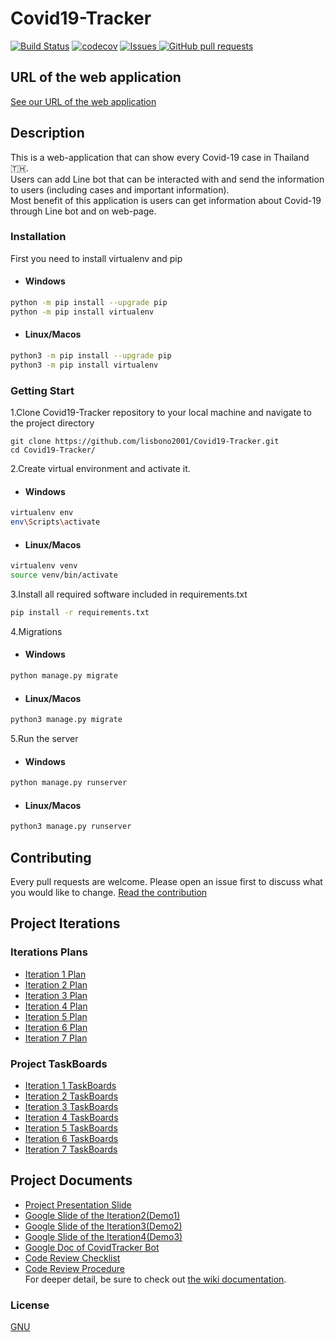 # Covid19-Tracker
[![Build Status](https://travis-ci.com/lisbono2001/Covid19-Tracker.svg?branch=master)](https://travis-ci.com/lisbono2001/Covid19-Tracker) 
[![codecov](https://codecov.io/gh/lisbono2001/Covid19-Tracker/branch/master/graph/badge.svg)](https://codecov.io/gh/lisbono2001/Covid19-Tracker)
<a href="https://github.com/lisbono2001/Covid19-Tracker/issues">
   <img alt="Issues" src="https://img.shields.io/github/issues/lisbono2001/Covid19-Tracker?color=0088ff" />
</a>
<a href="https://github.com/lisbono2001/github-readme-stats/pulls">
   <img alt="GitHub pull requests" src="https://img.shields.io/github/issues-pr/lisbono2001/Covid19-Tracker?color=0088ff" />
</a>
## URL of the web application
[See our URL of the web application](https://covidtracker-isp.herokuapp.com/)    

## Description
This is a web-application that can show every Covid-19 case in Thailand 🇹🇭.  
Users can add Line bot that can be interacted with and send the information to users  (including cases and important information).  
Most benefit of this application is users can get information about Covid-19 through Line bot and on web-page.

### Installation
First you need to install virtualenv and pip
* #### Windows

```bash
python -m pip install --upgrade pip
python -m pip install virtualenv
```
* #### Linux/Macos
```bash
python3 -m pip install --upgrade pip
python3 -m pip install virtualenv
```

### Getting Start
1.Clone Covid19-Tracker repository to your local machine and navigate to the project directory
```shell
git clone https://github.com/lisbono2001/Covid19-Tracker.git
cd Covid19-Tracker/
```
2.Create virtual environment and activate it.
* #### Windows
```bash
virtualenv env
env\Scripts\activate
```
* #### Linux/Macos
```bash
virtualenv venv
source venv/bin/activate
```
3.Install all required software included in requirements.txt
```bash
pip install -r requirements.txt
```
4.Migrations
* #### Windows
```bash
python manage.py migrate
```
* #### Linux/Macos
```bash
python3 manage.py migrate
```
5.Run the server
* #### Windows
```bash
python manage.py runserver
```
* #### Linux/Macos
```bash
python3 manage.py runserver
```
## Contributing
Every pull requests are welcome. Please open an issue first to discuss what you would like to change.  [Read the contribution](contributing.md)

## Project Iterations  

### Iterations Plans
* [Iteration 1 Plan](https://github.com/lisbono2001/Covid19-Tracker/wiki/Iteration-1-plan)
* [Iteration 2 Plan](https://github.com/lisbono2001/Covid19-Tracker/wiki/Iteration-2-plan)
* [Iteration 3 Plan](https://github.com/lisbono2001/Covid19-Tracker/wiki/Iteration-3-plan)
* [Iteration 4 Plan](https://github.com/lisbono2001/Covid19-Tracker/wiki/Iteration-4-plan)
* [Iteration 5 Plan](https://github.com/lisbono2001/Covid19-Tracker/wiki/Iteration-5-plan)
* [Iteration 6 Plan](https://github.com/lisbono2001/Covid19-Tracker/wiki/Iteration-6-plan)
* [Iteration 7 Plan](https://github.com/lisbono2001/Covid19-Tracker/wiki/Iteration-7-plan)

### Project TaskBoards    
* [Iteration 1 TaskBoards](https://github.com/lisbono2001/Covid19-Tracker/projects/1)    
* [Iteration 2 TaskBoards](https://github.com/lisbono2001/Covid19-Tracker/projects/2)
* [Iteration 3 TaskBoards](https://github.com/lisbono2001/Covid19-Tracker/projects/3)
* [Iteration 4 TaskBoards](https://github.com/lisbono2001/Covid19-Tracker/projects/4)
* [Iteration 5 TaskBoards](https://github.com/lisbono2001/Covid19-Tracker/projects/5)
* [Iteration 6 TaskBoards](https://github.com/lisbono2001/Covid19-Tracker/projects/6)
* [Iteration 7 TaskBoards](https://github.com/lisbono2001/Covid19-Tracker/projects/7)

## Project Documents
* [Project Presentation Slide](https://docs.google.com/presentation/d/12TrLN7DaFByj_W0nC0guYkGCF7eRGC-enF77FvVeLyc/edit?usp=sharing)
* [Google Slide of the Iteration2(Demo1)](https://docs.google.com/presentation/d/14qMV3SfXerS6ZqlIU6QqADaq-o9OB24neuZzF2Wg8W4/edit?usp=sharing)
* [Google Slide of the Iteration3(Demo2)](https://docs.google.com/presentation/d/1644cAhMw_56MGKahJRFheus9vtq5G2nMFGxjAxFY4lk/edit?usp=sharing)
* [Google Slide of the Iteration4(Demo3)](https://docs.google.com/presentation/d/1q7hvfviI6Zbfiea9Jx7KZqt6942ZJalaiTW8-VWJNZc/edit?usp=sharing)
* [Google Doc of CovidTracker Bot](https://docs.google.com/document/d/1yZ44ohLjBxY3xdxLnVfxUchmPmGIvRqF8OUgX0xgOpg/edit?usp=sharing)
* [Code Review Checklist](https://github.com/lisbono2001/Covid19-Tracker/wiki/Code-Review-Checklist)
* [Code Review Procedure](https://github.com/lisbono2001/Covid19-Tracker/wiki/Code-Review-Procedure)  
  For deeper detail, be sure to check out [the wiki documentation](https://github.com/lisbono2001/Covid19-Tracker/wiki).

### License
[GNU](LICENSE.md)  
